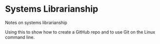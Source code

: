 # Systems Librarianship

Notes on systems librarianship

Using this to show how to create a GitHub repo and to use Git on the Linux command line.
